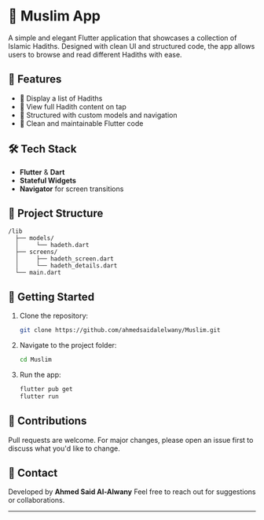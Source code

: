 # 📿 Muslim App

A simple and elegant Flutter application that showcases a collection of Islamic Hadiths. Designed with clean UI and structured code, the app allows users to browse and read different Hadiths with ease.

## 🧠 Features

* 🕌 Display a list of Hadiths
* 📖 View full Hadith content on tap
* 🧩 Structured with custom models and navigation
* 🧼 Clean and maintainable Flutter code

## 🛠 Tech Stack

* **Flutter** & **Dart**
* **Stateful Widgets**
* **Navigator** for screen transitions

## 📂 Project Structure

```
/lib
  ├── models/
  │     └── hadeth.dart
  ├── screens/
  │     ├── hadeth_screen.dart
  │     └── hadeth_details.dart
  └── main.dart
```

## 🚀 Getting Started

1. Clone the repository:

   ```bash
   git clone https://github.com/ahmedsaidalelwany/Muslim.git
   ```
2. Navigate to the project folder:

   ```bash
   cd Muslim
   ```
3. Run the app:

   ```bash
   flutter pub get
   flutter run
   ```

## 🤝 Contributions

Pull requests are welcome. For major changes, please open an issue first to discuss what you'd like to change.

## 📧 Contact

Developed by **Ahmed Said Al-Alwany**
Feel free to reach out for suggestions or collaborations.

---
